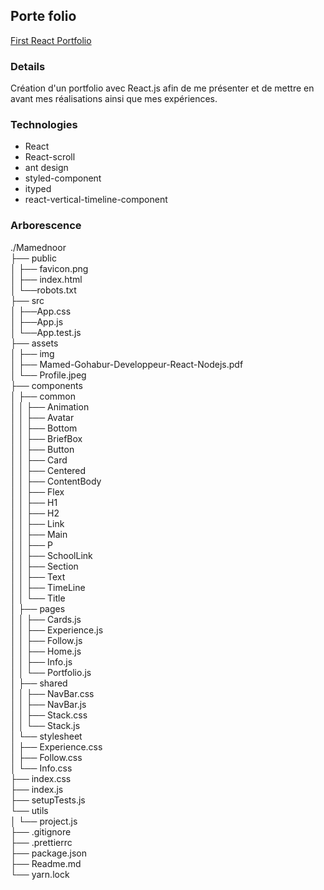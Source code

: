 ## Porte folio

[First React Portfolio](https://mamednoor.netlify.app)  

### Details  

Création d'un portfolio avec React.js afin de me présenter et de mettre en avant mes réalisations ainsi que mes expériences.

### Technologies

- React
- React-scroll
- ant design
- styled-component
- ityped
- react-vertical-timeline-component

### Arborescence 

./Mamednoor  
├── public  
│   ├── favicon.png  
│   ├── index.html  
│   └──robots.txt  
├── src  
│   ├──App.css  
│   ├──App.js  
│   └──App.test.js  
├── assets  
│   ├── img  
│   ├── Mamed-Gohabur-Developpeur-React-Nodejs.pdf  
│   └── Profile.jpeg  
├── components  
│   ├── common  
│   │   ├── Animation  
│   │   ├── Avatar  
│   │   ├── Bottom  
│   │   ├── BriefBox  
│   │   ├── Button  
│   │   ├── Card  
│   │   ├── Centered  
│   │   ├── ContentBody  
│   │   ├── Flex  
│   │   ├── H1  
│   │   ├── H2  
│   │   ├── Link  
│   │   ├── Main  
│   │   ├── P  
│   │   ├── SchoolLink  
│   │   ├── Section  
│   │   ├── Text  
│   │   ├── TimeLine  
│   │   └── Title  
│   ├── pages  
│   │   ├── Cards.js  
│   │   ├── Experience.js  
│   │   ├── Follow.js  
│   │   ├── Home.js  
│   │   ├── Info.js  
│   │   └── Portfolio.js  
│   ├── shared  
│   │   ├── NavBar.css  
│   │   ├── NavBar.js  
│   │   ├── Stack.css  
│   │   └── Stack.js  
│   └── stylesheet  
│       ├── Experience.css  
│       ├── Follow.css  
│       └── Info.css  
├── index.css  
├── index.js  
├── setupTests.js  
└── utils  
│   └── project.js  
├── .gitignore  
├── .prettierrc  
├── package.json  
├── Readme.md  
└── yarn.lock  